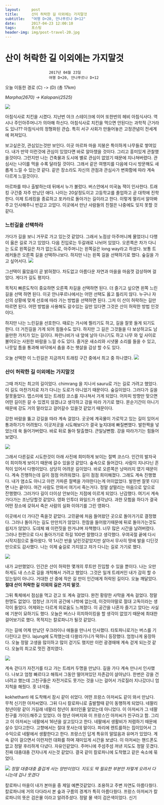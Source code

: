 ```yaml
---
layout:	    post
title: 	    산이 허락한 길 이외에는 가지말것
subtitle:   "여행 D+20, 안나푸르나 D+12"
date:       2017-04-23 12:00:10 
tags:       포스팅
header-img: img/post-travel-20.jpg
---
```


# 	    산이 허락한 길 이외에는 가지말것
```
					2017년 04월 23일
					여행 D+20, 안나푸르나 D+12
```

오늘 이동한 경로 (C) -> (D) (총 17km)  

*Marpha(2670) -> Kalopani(2525)*

![](/img/170423-maps.png)


아침식사로 치킨을 시켰다. 지난번 야크 스테이크에 이어 또한번의 헤비 아침식사다. 역시나 주인아주머니가 의아해 하신다. 아침식사로 치킨을 먹으면 안된다는 과학적 근거라도 있나?? 아침식사의 정형화된 관습. 특히 서구 사회가 만들어놓은 고정관념이 전세계에 퍼져있다.

보고싶은것, 관심있는것만 보인다. 이곳 마르파 마을 지붕은 특이하게 나무들로 쌓여있다. 내가 만약 이런것에 관심이 있었다면 바로 알아챘을 것이다. 그리고 흥미있게 관찰했을것이다. 그런지만 나는 건축물과 도시에 별로 관심이 없었기 때문에 지나쳐버렸다. 관심사는 나이를 먹을 수록 달라질 것이다. 그래서 같은 여행지를 다음에 다시 방문해도 새롭게 느낄 수 있는것 같다. 같은 장소라도 자신의 관점과 관심사가 변화함에 따라 계속 다르게 느낄것이다.

마르파를 떠나 출발하는데 뒤에서 누가 불렀다. 버스안에서 미국놈 잭이 인사한다. 트래킹 구간중 자주 만났던 애다. 나이는 20살정도이고 고등학교를 졸업하고 곧 대학에 진학한다. 이제 트레킹을 종료하고 포카라로 돌아가는 길이라고 한다. 이렇게 멀리서 알아봐주고 인사해주니 반갑고 고맙다. 이곳에서 만난 사람들의 친절은 나중에도 잊지 못할 것같다.

### 느린길을 선택하라
가다가 길을 보니 거꾸로 가고 있는것 같았다. 그래서 노점상 아주머니께 물었더니 다행이 옳은 길로 가고 있었다. 다음 진입로는 두갈래로 나뉘어 있었다. 오른쪽은 차가 다니는 도로 왼쪽길은 차가 없는도로, 아주머니는 왼쪽길은 long way라고 하셨다. 보통 트레커들은 오른쪽 길을 선택하나보다. 하지만 나는 왼쪽 길을 선택하기로 했다. 숲길을 가고 싶어서다.
![](/img/170423-2ways.jpg)

그선택이 옳았음이 곧 밝혀졌다. 차도없고 아름다운 자연과 마을을 마음껏 감상하며 걸었다. 게다가 길도 평지다.

목적지 빠른도착이 중요하면 오른쪽 차길을 선택하면 된다. 더 즐기고 싶으면 왼쪽 느린길을 선택 하면 된다. 이곳 안나푸르나에서는 어떤 선택도 옳고 틀리지 않다. 누구나 자신의 상황에 맞게 선호에 따라 가는 방법을 선택하면 된다. 그저 이 산이 허락하는 길만 따르면 된다. 어떤 방법을 사용해도 갈수있는 길만 있다면 그것은 산이 허락한 방법 인것이다.

하지만 나는 느린길을 선호한다. 때로는 가시에 찔리기도 하고, 길을 잘못 들게 되기도 한다. 더 거친길을 가게 되어 힘들수도 있다. 하지만 그 길은 그것들을 다 보상하고도 남을만한 가치가 있는 길이다. 파란나비가 내 앞에 날아 다니기도 하고 나무 와 잎 사이로 불어오는 사원한 바람을 느낄 수도 있다. 즐거운 새소리와 시냇물 소리를 들을 수 있고, 나뭇잎 틈을 통과해 바닥에서 춤을 추는 햇살을 감상 할 수도 있다.

오늘 선택한 이 느린길은 지금까지 트래킹 구간 중에서 최고 중 하나였다.
![](/img/170423-bestway.jpg)


### 산이 허락한 길 이외에는 가지말것

그때 까지는 최고의 길이었다. chimrang 을 지나서 sauru로 가는 길로 가려고 했었다. 이 길도 마찬가지로 차가 다니는 도로가 아니었기 때문이다. 숲길이었다. 그러다가 길을 잘못들었다. 맵스미에 있는 트레킹 코스를 지나쳐서 가게 되었다. 어차피 방향만 맞으면 어떤 길이든 갈 수 있겠지 않겠냐고 생각하고 강을 따라 가기로 했다. 몬순기간이 아니기 때문에 강도 거의 말라있고 걸어갈수 있을것 같았기 때문이다.

강한 바람을 뚫고 강길을 따라 계속 걸었다. 곳곳에 계곡물이 가로막고 있는 길이 있어서 통과하기가 어려웠다. 이곳저곳을 시도해보다가 결국 늪지대에 빠질뻔했다. 발한짝을 넣었는데 쑥 들어가버렸다. 바로 뒤로 돌아 탈출했다. 큰일날뻔함. 강을 따라가기는 힘들어보였다.

![](/img/170423-sink.jpg)

그래서 다른길로 시도한것이 아래 사진에 희미하게 보이는 절벽 코스다. 인간의 발자국이 희미하게 보이기 때문에 갈수 있을것 같았다. 숲속으로 들어갔다. 사람이 지나다닌 흔적이 있어서 다행이었다. 상당히 어려운 길이었다. 바로 오른쪽은 낭떠러지 였기 때문이다. 계속 진행하는데 길이 점점 어려워졌다. 길이 점점 희미해졌다. 그래도 계속 진행했다. 내가 염소도 아니고 아런 가파른 절벽을 가야한다는게 어이없었다. 발한번 잘못 디디면 나는 끝이다. 여간 사람도 안와서 여기서 죽는거다. 정말 살떨리는 마음으로 앞으로 잔행했다. 그러가다 길이 더이상 안보이는 지점에 이르게 되었다. 난감했다. 여기서 계속 가다가는 조난당할것 같았다. 영화 인투더 와일드가 생각났다. 과한 모험을 하다가 결국 어떤 장소에 갖혀서 죽은 사람의 실화 이야기를 그린 영화다.

이곳에서 더 가다간 죽을것 같았다. 고민끝에 처음 들어왔던 곳으로 돌아가기로 결정했다. 그러나 돌아가는 길도 만만치가 않았다. 한참을 들어왔기때문에 뒤로 돌아가는것도 쉽지가 않았다. 도데체 왜 이런짓을 한거냐며 자책했다. 너무 많은 시간을 날려버렸다. 그러나 한편으로 다시 돌아가기로 하길 100번 잘했다고 생각했다. 우여곡절 끝에 다시 시작지점으로 돌아왔다. 약 1시간 반을 날린것같았지만 살아서 무사히 땅에 발을 디딘것 만으로도 감사했다. 나는 이제 숲길로 가지않고 차가 다니는 길로 가기로 했다.

![](/img/170423-noway.jpg)

내가 교만했었다. 인간은 산이 허락한 몇개의 루트만 진입할 수 있을 뿐이다. 나는 오만하게도 내 스스로 길을 개척해서 가려고 했었다. 그것은 일개 트레커인 내가 감히 할 수 있는일이 아니다. 거대한 산 중에 작은 길 만이 인간에게 허락된 길이다. 오늘 깨달았다. **절대 산이 허락한 길 이외의 길은 가지 말것.**

그뒤 툭체에서 점심을 먹고 걷고 또 계속 걸었다. 완전 황량한 사막을 계속 걸었다. 정말 한명도 없었다. 엄청난 크기의 공간에 나밖에 없는데, 이것이야말로 절대 고독이라는 생각이 들었다. 어제와는 다르게 외로움도 느껴졌다. 이 공간을 나혼자 즐기고 았다는 사실에 기분이 묘하기도 했다. 오늘은 버스나 히치하이킹을 할 생각이 없었기 때문에 최대한 걸어보기로 했다. 목적지는 칼로파니가 될것 같았다.

가는 길에 어제 만났던 우크라이나 애들을 만나서 인사했다. 타토파니로가는 버스를 기다린다고 한다. lajung에 도착했는데 다왈라기니가 떡하니 등장했다. 엄청나게 웅장하다. 오늘 정말 고생을 많이하고 많이 걷기도 했지만 이런 광경때매 계속 걷게 되는것 같다. 오늘의 최고로 멋진 경치였다.

![](/img/170423-dhaul.jpg)


계속 걷다가 자전거를 타고 가는 트레커 두명을 만났다. 길을 가다 계속 만나서 인사했다. 나보고 엄청 빠르다고 해줘서 그동안 떨어져있던 자존감이 살아났다. 한번은 강을 건너려고 했는데 그친구들은 자전거로도 못가는 것을 나는 걸어서 가로질러 지나갔더니 엄지척을 해줬다. 훗 녀석들.

kokhethanti 에 도착해서 잠시 같이 쉬었다. 어떤 프랑스 아저씨도 같이 와서 만났다. 무척 신기한 아저씨였다. 그뒤 다시 칼로파니로 출발할때 같이 동행하게 되었다. 네팔리 청년이랑 같이 가길래 네팔리 청년이 포터인줄 알았는데 아니었다. 이 아저씨가 그 네팔친구를 가이드해주고 있었다. 아 청년 아버지와 이 프랑스인 아저씨가 친구라고 함. 그리고 이 아저씨는 네팔에서 16년을 살고있다고 한다. 네팔에서 생활비가 저렴하기 때문에 살수 있다고한다. 고향에서는 절대 못사는데 말이다. 파리에 렌트를하는 집이있어서 그 수익으로 네팔에서 생활한다고 한다. 프랑스인 답게 특유의 말많음과 유머가 있었다. 계속 같이 걸으면서 이런저런 대화를 하며 재미있게 시간을 보냈다. 이 아저씨는 핸드폰도 없고 정말 후리하게 다녔다. 자유인같았다. 주머니에 주섬주섬 꺼낸 지도도 정말 웃겼다. 진짜 대충대충 간지나게 사는것 같았다. 결국 같이 칼로파니에 도착했고 같은 숙소에 묶었다.

![](/img/170423-france.jpg)
*정말 대충대충 즐겁게 사는 양반이었다. 지도도 딱 필요한 부분만 저렇게 오려서 다니는데 겁나 웃겼다*

칼로파니 마을이 내가 본마을 중 제일 예쁜것같았다. 조용하고 주변 자연도 아름다웠다.칼로파니에 거의 다다라서 본 숲과 구름의 경계가 특히 아름다웠다. 프랑스 아저씨가 칼로파니의 뜻은 검은물 이라고 알려주셨다. 정말 물 색이 검은색이었다. 신기
